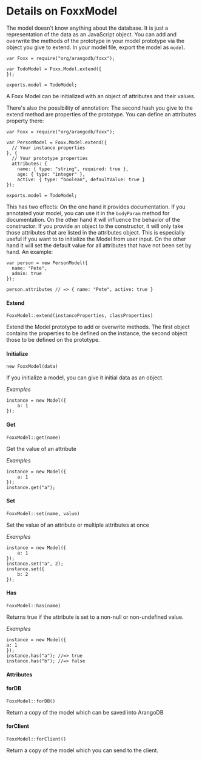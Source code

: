 <a name="details_on_foxxmodel"></a>
# Details on FoxxModel

The model doesn't know anything about the database. It is just a representation 
of the data as an JavaScript object.  You can add and overwrite the methods of 
the prototype in your model prototype via the object you give to extend. In 
your model file, export the model as `model`.

    var Foxx = require("org/arangodb/foxx");
    
    var TodoModel = Foxx.Model.extend({
    });
    
    exports.model = TodoModel;

A Foxx Model can be initialized with an object of attributes and their values.

There's also the possibility of annotation: The second hash you give to the
extend method are properties of the prototype. You can define an attributes 
property there:

    var Foxx = require("org/arangodb/foxx");
    
    var PersonModel = Foxx.Model.extend({
      // Your instance properties
    }, {
      // Your prototype properties
      attributes: {
        name: { type: "string", required: true },
        age: { type: "integer" },
        active: { type: "boolean", defaultValue: true }
    });
    
    exports.model = TodoModel;

This has two effects: On the one hand it provides documentation. If you annotated
your model, you can use it in the `bodyParam` method for documentation.
On the other hand it will influence the behavior of the constructor: If you provide
an object to the constructor, it will only take those attributes that are listed
in the attributes object. This is especially useful if you want to to initialize
the Model from user input. On the other hand it will set the default value for all
attributes that have not been set by hand. An example:

    var person = new PersonModel({
      name: "Pete",
      admin: true
    });

    person.attributes // => { name: "Pete", active: true }

<a name="extend"></a>
#### Extend

`FoxxModel::extend(instanceProperties, classProperties)`

Extend the Model prototype to add or overwrite methods. The first object contains the properties to be defined on the instance, the second object those to be defined on the prototype.

<a name="initialize"></a>
#### Initialize

`new FoxxModel(data)`

If you initialize a model, you can give it initial data as an object.

*Examples*

	instance = new Model({
		a: 1
	});

<a name="get"></a>
#### Get

`FoxxModel::get(name)`

Get the value of an attribute

*Examples*

	instance = new Model({
		a: 1
	});
	instance.get("a");

<a name="set"></a>
#### Set

`FoxxModel::set(name, value)`

Set the value of an attribute or multiple attributes at once

*Examples*

	instance = new Model({
		a: 1
	});
	instance.set("a", 2);
	instance.set({
		b: 2
	});

<a name="has"></a>
#### Has

`FoxxModel::has(name)`

Returns true if the attribute is set to a non-null or non-undefined value.

*Examples*

	instance = new Model({
	a: 1
	});
	instance.has("a"); //=> true
	instance.has("b"); //=> false

<a name="attributes"></a>
#### Attributes

<a name="fordb"></a>
#### forDB

`FoxxModel::forDB()`

Return a copy of the model which can be saved into ArangoDB

<a name="forclient"></a>
#### forClient

`FoxxModel::forClient()`

Return a copy of the model which you can send to the client.



<!--
### Extend

@copydetails JSF_foxx_model_extend

### Initialize

@copydetails JSF_foxx_model_initializer

### Get

@copydetails JSF_foxx_model_get

### Set

@copydetails JSF_foxx_model_set

### Has

@copydetails JSF_foxx_model_has

### Attributes

@copydetails JSF_foxx_model_attributes

### forDB

@copydetails JSF_foxx_model_forDB

### forClient

@copydetails JSF_foxx_model_forClient

-->